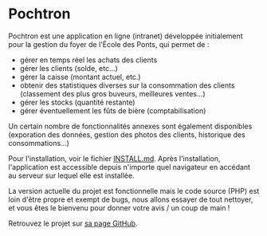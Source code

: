 Pochtron
========

Pochtron est une application en ligne (intranet) développée initialement pour la gestion du foyer de l'École des Ponts, qui permet de :
- gérer en temps réel les achats des clients
- gérer les clients (solde, etc...)
- gérer la caisse (montant actuel, etc.)
- obtenir des statistiques diverses sur la consommation des clients (classement des plus gros buveurs, meilleures ventes...)
- gérer les stocks (quantité restante)
- gérer éventuellement les fûts de bière (comptabilisation)

Un certain nombre de fonctionnalités annexes sont également disponibles (exporation des données, gestion des photos des clients, historique des consommations...)

Pour l'installation, voir le fichier [INSTALL.md](https://github.com/MickaelBergem/Pochtron/blob/master/INSTALL.md "fichier d'installation").
Après l'installation, l'application est accessible depuis n'importe quel navigateur en accédant au serveur sur lequel elle est installée.

La version actuelle du projet est fonctionnelle mais le code source (PHP) est loin d'être propre et exempt de bugs, nous allons essayer de tout nettoyer, et vous êtes le bienvenu pour donner votre avis / un coup de main !

Retrouvez le projet sur [sa page GitHub](https://github.com/MickaelBergem/Pochtron/).